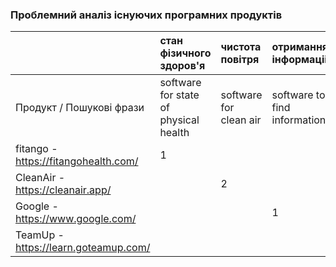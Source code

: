 ### Проблемний аналіз існуючих програмних продуктів
|   |стан фізичного здоров'я|чистота повітря |отримання інформаціі|Танці|Тип ліцензії|Примітка|
|:- |:-                   |:-                    |:-             |:-         |:-         |:-          |
|Продукт / Пошукові фрази|software for state of physical health|software for clean air|software to find information|Software for dancing|||
|fitango - https://fitangohealth.com/|1||||Shareware||
|CleanAir - https://cleanair.app/||2|||Proprietary||
|Google - https://www.google.com/|||1||Proprietary||
|TeamUp - https://learn.goteamup.com/||||3|Shareware|||
